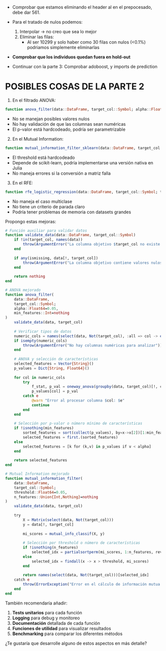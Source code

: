 - Comprobar que estamos eliminando el header al en el prepocesado, debe dar 561.

- Para el tratado de nulos podemos:
    1. Interpolar -> no creo que sea lo mejor
    2. Eliminar las filas:
        - Al ser 10299 y solo haber como 30 filas con nulos (<0.1%)
        podriamos simplemente eliminarlas

- __Comprobar que los individuos quedan fuera en hold-out__

- Continuar con la parte 3:
    Comprobar adoboost, y imports de prediction









# POSIBLES COSAS DE LA PARTE 2

1. En el filtrado ANOVA:
```julia
function anova_filter(data::DataFrame, target_col::Symbol; alpha::Float64=0.05)
```
- No se manejan posibles valores nulos
- No hay validación de que las columnas sean numéricas
- El p-valor está hardcodeado, podría ser parametrizable

2. En el Mutual Information:
```julia
function mutual_information_filter_sklearn(data::DataFrame, target_col::Symbol; threshold::Float64=0.05)
```
- El threshold está hardcodeado
- Depende de scikit-learn, podría implementarse una versión nativa en Julia
- No maneja errores si la conversión a matriz falla

3. En el RFE:
```julia
function rfe_logistic_regression(data::DataFrame, target_col::Symbol; threshold::Float64=0.5)
```
- No maneja el caso multiclase
- No tiene un criterio de parada claro
- Podría tener problemas de memoria con datasets grandes

Propongo estas mejoras:

```julia
# Función auxiliar para validar datos
function validate_data(data::DataFrame, target_col::Symbol)
    if !in(target_col, names(data))
        throw(ArgumentError("La columna objetivo $target_col no existe en el DataFrame"))
    end
    
    if any(ismissing, data[!, target_col])
        throw(ArgumentError("La columna objetivo contiene valores nulos"))
    end
    
    return nothing
end

# ANOVA mejorado
function anova_filter(
    data::DataFrame, 
    target_col::Symbol; 
    alpha::Float64=0.05,
    min_features::Int=nothing
)
    validate_data(data, target_col)
    
    # Verificar tipos de datos
    numeric_cols = names(select(data, Not(target_col), :all => col -> eltype(col) <: Number))
    if isempty(numeric_cols)
        throw(ArgumentError("No hay columnas numéricas para analizar"))
    end
    
    # ANOVA y selección de características
    selected_features = Vector{String}()
    p_values = Dict{String, Float64}()
    
    for col in numeric_cols
        try
            f_stat, p_val = oneway_anova(groupby(data, target_col)[!, col])
            p_values[col] = p_val
        catch e
            @warn "Error al procesar columna $col: $e"
            continue
        end
    end
    
    # Selección por p-valor o número mínimo de características
    if !isnothing(min_features)
        sorted_features = sort(collect(p_values), by=x->x[2])[1:min_features]
        selected_features = first.(sorted_features)
    else
        selected_features = [k for (k,v) in p_values if v < alpha]
    end
    
    return selected_features
end

# Mutual Information mejorado
function mutual_information_filter(
    data::DataFrame, 
    target_col::Symbol;
    threshold::Float64=0.05,
    n_features::Union{Int,Nothing}=nothing
)
    validate_data(data, target_col)
    
    try
        X = Matrix(select(data, Not(target_col)))
        y = data[!, target_col]
        
        mi_scores = mutual_info_classif(X, y)
        
        # Selección por threshold o número de características
        if !isnothing(n_features)
            selected_idx = partialsortperm(mi_scores, 1:n_features, rev=true)
        else
            selected_idx = findall(x -> x > threshold, mi_scores)
        end
        
        return names(select(data, Not(target_col)))[selected_idx]
    catch e
        throw(ErrorException("Error en el cálculo de información mutua: $e"))
    end
end
```

También recomendaría añadir:

1. **Tests unitarios** para cada función
2. **Logging** para debug y monitoreo
3. **Documentación** detallada de cada función
4. **Funciones de utilidad** para visualizar resultados
5. **Benchmarking** para comparar los diferentes métodos

¿Te gustaría que desarrolle alguno de estos aspectos en más detalle?

